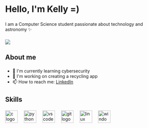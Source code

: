 <h1 align="left">Hello, I'm Kelly =)</h1>

###

<p align="left">I am a Computer Science student passionate about technology and astronomy ✨</p>

###

<div align="left">
  <img height="" src="https://64.media.tumblr.com/0ecb33400681c8940a7f8d76c4f7c027/9d2ace66075bdf3c-36/s640x960/5891945294466f0646218764a900b1e900150aa1.gifv"  />
</div>

###

<h2 align="left">About me</h2>

###

- 🔭 I'm currently learning cybersecurity<br/>
- 🌱 I'm working on creating a recycling app<br/>
- 📫 How to reach me: [LinkedIn](www.linkedin.com/in/kelly-f-m)

###

<h2 align="left">Skills</h2>

###

<div align="left">
  <img src="https://cdn.jsdelivr.net/gh/devicons/devicon/icons/c/c-original.svg" height="40" alt="c logo"  />
  <img width="12" />
  <img src="https://cdn.jsdelivr.net/gh/devicons/devicon/icons/python/python-original.svg" height="40" alt="python logo"  />
  <img width="12" />
  <img src="https://cdn.jsdelivr.net/gh/devicons/devicon/icons/vscode/vscode-original.svg" height="40" alt="vscode logo"  />
  <img width="12" />
  <img src="https://cdn.jsdelivr.net/gh/devicons/devicon/icons/git/git-original.svg" height="40" alt="git logo"  />
  <img width="12" />
  <img src="https://cdn.jsdelivr.net/gh/devicons/devicon/icons/linux/linux-original.svg" height="40" alt="linux logo"  />
  <img width="12" />
  <img src="https://cdn.jsdelivr.net/gh/devicons/devicon/icons/windows8/windows8-original.svg" height="40" alt="windows8 logo"  />
</div>

###
<!--
**kelly-f-m/kelly-f-m** is a ✨ _special_ ✨ repository because its `README.md` (this file) appears on your GitHub profile.

Here are some ideas to get you started:

- 🔭 I’m currently working on ...
- 🌱 I’m currently learning ...
- 👯 I’m looking to collaborate on ...
- 🤔 I’m looking for help with ...
- 💬 Ask me about ...
- 📫 How to reach me: ...
- 😄 Pronouns: ...
- ⚡ Fun fact: ...
-->
